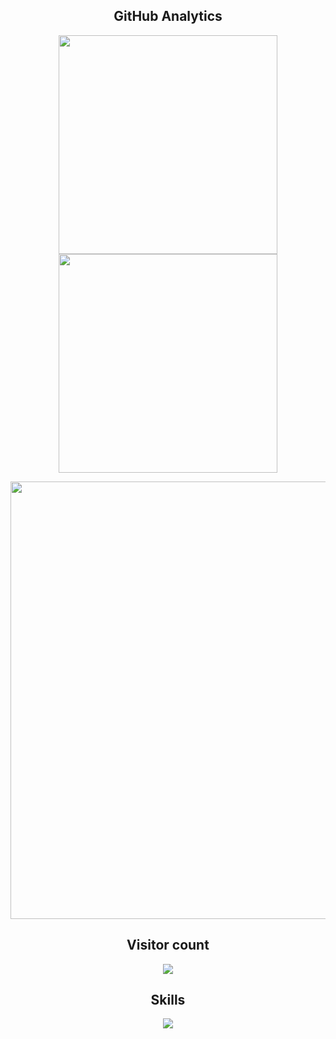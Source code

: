 

<h2 align="center">GitHub Analytics </h2>

<p align="center">
  <img src="http://github-profile-summary-cards.vercel.app/api/cards/stats?username=muirenn&theme=github_dark" width="350" />  
  <img src="http://github-profile-summary-cards.vercel.app/api/cards/repos-per-language?username=muirenn&theme=github_dark" width="350" />
</p>
<p align="center">
    <img src="http://github-profile-summary-cards.vercel.app/api/cards/profile-details?username=muirenn&theme=github_dark" width="700" />
</p>

<h2 align="center">Visitor count </h2>
 <p align="center">
  <img src="https://profile-counter.glitch.me/muirenn/count.svg?style=for-the-badge&color=79D2E6" />
</p>

<h2 align="center">Skills </h2>
<p align="center">
   <img src="https://simpleskill.icons.workers.dev/svg?i=c,cplusplus,delphi,javascript,typescript,react,css,mobx,git" /> 
</p>

